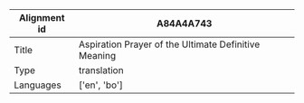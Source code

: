 |Alignment id | A84A4A743
| --- | --- 
|Title | Aspiration Prayer of the Ultimate Definitive Meaning 
|Type | translation
|Languages | ['en', 'bo']